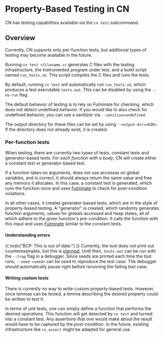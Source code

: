# Property-Based Testing in CN

CN has testing capabilities available via the `cn test` subcommand.

## Overview

Currently, CN supports only per-function tests, but additional types of testing may become available in the future.

Running `cn test <filename.c>` generates C files with the testing infrastructure, the instrumented program under test, and a build script named `run_tests.sh`.
This script compiles the C files and runs the tests.

By default, running `cn test` will automatically run `run_tests.sh`, which produces a test executable `tests.out`.
This can be disabled by using the `--no-run` flag.

The default behavior of testing is to rely on Fulminate for checking, which does not detect undefined behavior.
If you would like to also check for undefined behavior, you can use a sanitizer via `--sanitize=undefined`.

The output directory for these files can be set by using `--output-dir=<DIR>`.
If the directory does not already exist, it is created.

### Per-function tests

When testing, there are currently two types of tests, constant tests and generator-based tests.
For *each function with a body*, CN will create either a constant test or generator-based test.

If a function takes no arguments, does not use accesses on global variables, and is correct, it should always return the same value and free any memory it allocates.
In this case, a constant test is generated, which runs the function once and uses [Fulminate](overview-fulminate.md) to check for post-condition violations.

In all other cases, it creates generator-based tests, which are in the style of property-based testing.
A "generator" is created, which randomly generates function arguments, values for globals accessed and heap states, all of which adhere to the given function's pre-condition.
It calls the function with this input and uses [Fulminate](overview-fulminate.md) similar to the constant tests.

#### Understanding errors

{{ todo("BCP: This is out of date:") }}
Currently, the tool does not print out counterexamples, but this is [planned](https://github.com/rems-project/cerberus/issues/841).
Until then, `tests.out` can be run with the `--trap` flag in a debugger.
Since seeds are printed each time the tool runs, `--seed <seed>` can be used to reproduce the test case.
The debugger should automatically pause right before rerunning the failing test case.

#### Writing custom tests

There is currently no way to write custom property-based tests.
However, once lemmas can be tested, a lemma describing the desired property could be written to test it.

In terms of unit tests, one can simply define a function that performs the desired operations.
This function will get detected by `cn test` and turned into a constant test.
Any assertions that one would make about the result would have to be captured by the post-condition.
In the future, existing infrastructure like `cn_assert` might be adapted for general use.
